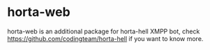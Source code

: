 # horta-web

horta-web is an additional package for horta-hell XMPP bot, check https://github.com/codingteam/horta-hell if you want to know more.

